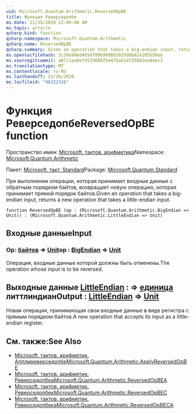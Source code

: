 ```yaml
---
uid: Microsoft.Quantum.Arithmetic.ReversedOpBE
title: Функция Реверседопбе
ms.date: 11/25/2020 12:00:00 AM
ms.topic: article
qsharp.kind: function
qsharp.namespace: Microsoft.Quantum.Arithmetic
qsharp.name: ReversedOpBE
qsharp.summary: Given an operation that takes a big-endian input, returns a new operation that takes a little-endian input.
ms.openlocfilehash: 3c39a90ed4b5df09b90d8b5020d8b824285b50eb
ms.sourcegitcommit: a87c1aa8e7453360025e47ba614f25b02ea84ec3
ms.translationtype: MT
ms.contentlocale: ru-RU
ms.lasthandoff: 11/26/2020
ms.locfileid: "96222326"
---
```

# <a name="reversedopbe-function"></a><span data-ttu-id="e90bb-102">Функция Реверседопбе</span><span class="sxs-lookup"><span data-stu-id="e90bb-102">ReversedOpBE function</span></span>

<span data-ttu-id="e90bb-103">Пространство имен: [Microsoft. тактов. арифметика](xref:Microsoft.Quantum.Arithmetic)</span><span class="sxs-lookup"><span data-stu-id="e90bb-103">Namespace: [Microsoft.Quantum.Arithmetic](xref:Microsoft.Quantum.Arithmetic)</span></span>

<span data-ttu-id="e90bb-104">Пакет: [Microsoft. такт. Standard](https://nuget.org/packages/Microsoft.Quantum.Standard)</span><span class="sxs-lookup"><span data-stu-id="e90bb-104">Package: [Microsoft.Quantum.Standard](https://nuget.org/packages/Microsoft.Quantum.Standard)</span></span>


<span data-ttu-id="e90bb-105">При выполнении операции, которая принимает входные данные с обратным порядком байтов, возвращает новую операцию, которая принимает прямой порядок байтов.</span><span class="sxs-lookup"><span data-stu-id="e90bb-105">Given an operation that takes a big-endian input, returns a new operation that takes a little-endian input.</span></span>

```qsharp
function ReversedOpBE (op : (Microsoft.Quantum.Arithmetic.BigEndian => Unit)) : (Microsoft.Quantum.Arithmetic.LittleEndian => Unit)
```


## <a name="input"></a><span data-ttu-id="e90bb-106">Входные данные</span><span class="sxs-lookup"><span data-stu-id="e90bb-106">Input</span></span>

### <a name="op--bigendian--unit"></a><span data-ttu-id="e90bb-107">Op: [байтов](xref:Microsoft.Quantum.Arithmetic.BigEndian) => [Unit](xref:microsoft.quantum.lang-ref.unit)</span><span class="sxs-lookup"><span data-stu-id="e90bb-107">op : [BigEndian](xref:Microsoft.Quantum.Arithmetic.BigEndian) => [Unit](xref:microsoft.quantum.lang-ref.unit)</span></span> 

<span data-ttu-id="e90bb-108">Операция, входные данные которой должны быть отменены.</span><span class="sxs-lookup"><span data-stu-id="e90bb-108">The operation whose input is to be reversed.</span></span>



## <a name="output--littleendian--unit"></a><span data-ttu-id="e90bb-109">Выходные данные [LittleEndian](xref:Microsoft.Quantum.Arithmetic.LittleEndian) : => [единица](xref:microsoft.quantum.lang-ref.unit) литтлиндиан</span><span class="sxs-lookup"><span data-stu-id="e90bb-109">Output : [LittleEndian](xref:Microsoft.Quantum.Arithmetic.LittleEndian) => [Unit](xref:microsoft.quantum.lang-ref.unit)</span></span> 

<span data-ttu-id="e90bb-110">Новая операция, принимающая свои входные данные в виде регистра с прямым порядком байтов.</span><span class="sxs-lookup"><span data-stu-id="e90bb-110">A new operation that accepts its input as a little-endian register.</span></span>

## <a name="see-also"></a><span data-ttu-id="e90bb-111">См. также:</span><span class="sxs-lookup"><span data-stu-id="e90bb-111">See Also</span></span>

- [<span data-ttu-id="e90bb-112">Microsoft. тактов. арифметик. Апплиреверседопбе</span><span class="sxs-lookup"><span data-stu-id="e90bb-112">Microsoft.Quantum.Arithmetic.ApplyReversedOpBE</span></span>](xref:Microsoft.Quantum.Arithmetic.ApplyReversedOpBE)
- [<span data-ttu-id="e90bb-113">Microsoft. тактов. арифметик. Реверседопбеа</span><span class="sxs-lookup"><span data-stu-id="e90bb-113">Microsoft.Quantum.Arithmetic.ReversedOpBEA</span></span>](xref:Microsoft.Quantum.Arithmetic.ReversedOpBEA)
- [<span data-ttu-id="e90bb-114">Microsoft. тактов. арифметик. Реверседопбек</span><span class="sxs-lookup"><span data-stu-id="e90bb-114">Microsoft.Quantum.Arithmetic.ReversedOpBEC</span></span>](xref:Microsoft.Quantum.Arithmetic.ReversedOpBEC)
- [<span data-ttu-id="e90bb-115">Microsoft. тактов. арифметик. Реверседопбека</span><span class="sxs-lookup"><span data-stu-id="e90bb-115">Microsoft.Quantum.Arithmetic.ReversedOpBECA</span></span>](xref:Microsoft.Quantum.Arithmetic.ReversedOpBECA)